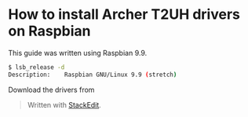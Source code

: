# How to install Archer T2UH drivers on Raspbian

This guide was written using Raspbian 9.9.

```sh
$ lsb_release -d
Description:	Raspbian GNU/Linux 9.9 (stretch)
```

Download the drivers from 
> Written with [StackEdit](https://stackedit.io/).
<!--stackedit_data:
eyJoaXN0b3J5IjpbMTY2ODg3NzA3M119
-->